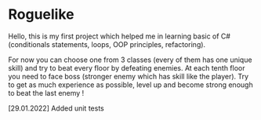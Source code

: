# Roguelike
Hello, this is my first project which helped me in learning basic of C# (conditionals statements, loops, OOP principles, refactoring).

For now you can choose one from 3 classes (every of them has one unique skill) and try to beat every floor by defeating enemies. 
At each tenth floor you need to face boss (stronger enemy which has skill like the player).
Try to get as much experience as possible, level up and become strong enough to beat the last enemy !

[29.01.2022]
Added unit tests


